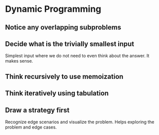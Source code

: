 # Dynamic Programming

## Notice any overlapping subproblems

## Decide what is the trivially smallest input

Simplest input where we do not need to even think about the answer. It makes sense.

## Think recursively to use memoization

## Think iteratively using tabulation

## Draw a strategy first

Recognize edge scenarios and visualize the problem. Helps exploring the problem and edge cases.
